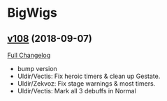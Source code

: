 # BigWigs

## [v108](https://github.com/BigWigsMods/BigWigs/tree/v108) (2018-09-07)
[Full Changelog](https://github.com/BigWigsMods/BigWigs/compare/v107...v108)

- bump version  
- Uldir/Vectis: Fix heroic timers & clean up Gestate.  
- Uldir/Zekvoz: Fix stage warnings & most timers.  
- Uldir/Vectis: Mark all 3 debuffs in Normal  
